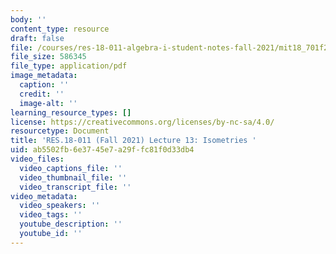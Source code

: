 ```yaml
---
body: ''
content_type: resource
draft: false
file: /courses/res-18-011-algebra-i-student-notes-fall-2021/mit18_701f21_lec13.pdf
file_size: 586345
file_type: application/pdf
image_metadata:
  caption: ''
  credit: ''
  image-alt: ''
learning_resource_types: []
license: https://creativecommons.org/licenses/by-nc-sa/4.0/
resourcetype: Document
title: 'RES.18-011 (Fall 2021) Lecture 13: Isometries '
uid: ab5502fb-6e37-45e7-a29f-fc81f0d33db4
video_files:
  video_captions_file: ''
  video_thumbnail_file: ''
  video_transcript_file: ''
video_metadata:
  video_speakers: ''
  video_tags: ''
  youtube_description: ''
  youtube_id: ''
---
```

